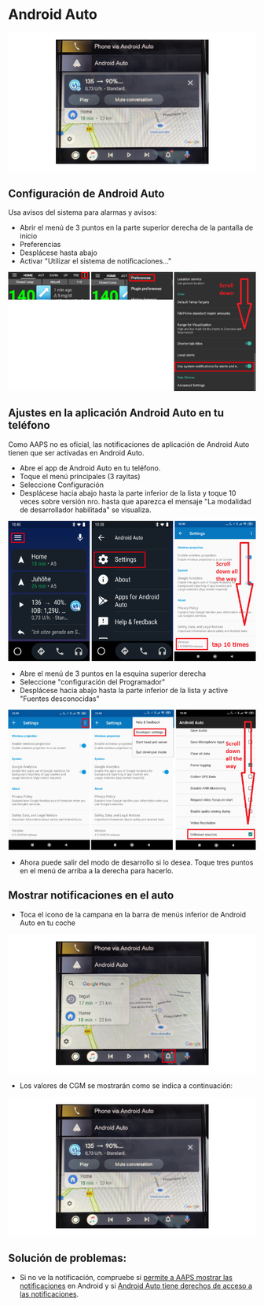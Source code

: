 # Android Auto

![Los datos de AAPS MCG en Android Auto](../images/AndroidAuto_05.png)

## Configuración de Android Auto

Usa avisos del sistema para alarmas y avisos:

* Abrir el menú de 3 puntos en la parte superior derecha de la pantalla de inicio
* Preferencias
* Desplácese hasta abajo
* Activar "Utilizar el sistema de notificaciones..."

![Usa avisos del sistema para alarmas y avisos](../images/AndroidAuto_01.png)

## Ajustes en la aplicación Android Auto en tu teléfono

Como AAPS no es oficial, las notificaciones de aplicación de Android Auto tienen que ser activadas en Android Auto.

* Abre el app de Android Auto en tu teléfono.
* Toque el menú principales (3 rayitas)
* Seleccione Configuración
* Desplácese hacia abajo hasta la parte inferior de la lista y toque 10 veces sobre versión nro. hasta que aparezca el mensaje "La modalidad de desarrollador habilitada" se visualiza.

![Activar modo desarrollador](../images/AndroidAuto_02.png)

* Abre el menú de 3 puntos en la esquina superior derecha
* Seleccione "configuración del Programador"
* Desplácese hacia abajo hasta la parte inferior de la lista y active "Fuentes desconocidas"

![Habilita las fuentes desconocidas](../images/AndroidAuto_03.png)

* Ahora puede salir del modo de desarrollo si lo desea. Toque tres puntos en el menú de arriba a la derecha para hacerlo.

## Mostrar notificaciones en el auto

* Toca el icono de la campana en la barra de menús inferior de Android Auto en tu coche

![Icono de la campana - Android Auto en coche](../images/AndroidAuto_04.png)

* Los valores de CGM se mostrarán como se indica a continuación:

![Los datos de AAPS MCG en Android Auto](../images/AndroidAuto_05.png)

## Solución de problemas:

* Si no ve la notificación, compruebe si [permite a AAPS mostrar las notificaciones](#androidaps-settings-for-android-auto) en Android y si [Android Auto tiene derechos de acceso a las notificaciones](#settings-in-android-auto-app-on-your-phone).